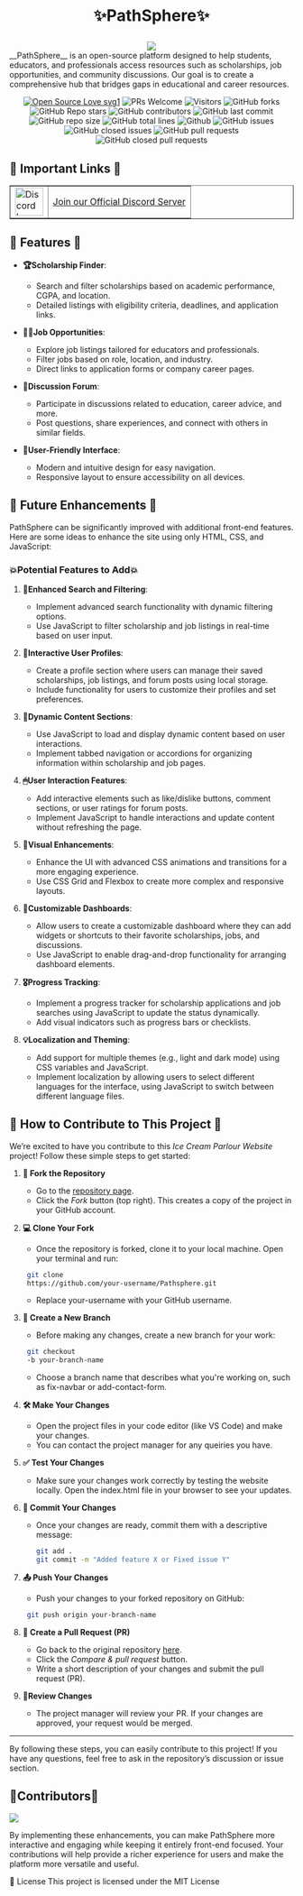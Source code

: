 # <p align="center">✨PathSphere✨</p>
<center>
<img  src="https://readme-typing-svg.herokuapp.com?color=45ffaa&size=40&width=900&height=80&lines=Welcome-to-PATHSPHERE"/>
</center>
__PathSphere__ is an open-source platform designed to help students, educators, and professionals access resources such as scholarships, job opportunities, and community discussions. Our goal is to create a comprehensive hub that bridges gaps in educational and career resources.

<div align="center">
<p>
  
[![Open Source Love svg1](https://badges.frapsoft.com/os/v1/open-source.svg?v=103)](https://github.com/ellerbrock/open-source-badges/)
![PRs Welcome](https://img.shields.io/badge/PRs-welcome-brightgreen.svg?style=flat)
![Visitors](https://api.visitorbadge.io/api/visitors?path=mdazfar2%2Fezyshop%20&countColor=%23263759&style=flat)
![GitHub forks](https://img.shields.io/github/forks/aditya-bhaumik/Pathsphere)
![GitHub Repo stars](https://img.shields.io/github/stars/aditya-bhaumik/Pathsphere)
![GitHub contributors](https://img.shields.io/github/contributors/aditya-bhaumik/Pathsphere)
![GitHub last commit](https://img.shields.io/github/last-commit/aditya-bhaumik/Pathsphere)
![GitHub repo size](https://img.shields.io/github/repo-size/aditya-bhaumik/Pathsphere)
![GitHub total lines](https://sloc.xyz/github/aditya-bhaumik/Pathsphere)
![Github](https://img.shields.io/github/license/aditya-bhaumik/Pathsphere)
![GitHub issues](https://img.shields.io/github/issues/aditya-bhaumik/Pathsphere)
![GitHub closed issues](https://img.shields.io/github/issues-closed-raw/aditya-bhaumik/Pathsphere)
![GitHub pull requests](https://img.shields.io/github/issues-pr/aditya-bhaumik/Pathsphere)
![GitHub closed pull requests](https://img.shields.io/github/issues-pr-closed/aditya-bhaumik/Pathsphere)
</p>
</div>

## 🔗 Important Links 🔗

<table border="1">
  <tr>
      <td><img src="https://github.com/user-attachments/assets/82287ad0-2c5f-419f-ae49-5283fcc6fcfd" alt="Discord Logo" width="50"></td>
      <td><a href="https://discord.gg/FZxBRpTEeH"> Join our Official Discord Server </a></td>
  </tr>
</table>

## 🚀 Features 🚀

- **🏆Scholarship Finder**: 
  - Search and filter scholarships based on academic performance, CGPA, and location.
  - Detailed listings with eligibility criteria, deadlines, and application links.

- **👨‍💻Job Opportunities**: 
  - Explore job listings tailored for educators and professionals.
  - Filter jobs based on role, location, and industry.
  - Direct links to application forms or company career pages.

- **🙌Discussion Forum**: 
  - Participate in discussions related to education, career advice, and more.
  - Post questions, share experiences, and connect with others in similar fields.

- **📱User-Friendly Interface**: 
  - Modern and intuitive design for easy navigation.
  - Responsive layout to ensure accessibility on all devices.

## 🚀 Future Enhancements 🚀

PathSphere can be significantly improved with additional front-end features. Here are some ideas to enhance the site using only HTML, CSS, and JavaScript:

### 💥Potential Features to Add💥

1. **🔎Enhanced Search and Filtering**:
   - Implement advanced search functionality with dynamic filtering options.
   - Use JavaScript to filter scholarship and job listings in real-time based on user input.

2. **📲Interactive User Profiles**:
   - Create a profile section where users can manage their saved scholarships, job listings, and forum posts using local storage.
   - Include functionality for users to customize their profiles and set preferences.

3. **📰Dynamic Content Sections**:
   - Use JavaScript to load and display dynamic content based on user interactions.
   - Implement tabbed navigation or accordions for organizing information within scholarship and job pages.

4. **🖱User Interaction Features**:
   - Add interactive elements such as like/dislike buttons, comment sections, or user ratings for forum posts.
   - Implement JavaScript to handle interactions and update content without refreshing the page.

5. **📳Visual Enhancements**:
   - Enhance the UI with advanced CSS animations and transitions for a more engaging experience.
   - Use CSS Grid and Flexbox to create more complex and responsive layouts.

6. **🧾Customizable Dashboards**:
   - Allow users to create a customizable dashboard where they can add widgets or shortcuts to their favorite scholarships, jobs, and discussions.
   - Use JavaScript to enable drag-and-drop functionality for arranging dashboard elements.

7. **🎖Progress Tracking**:
   - Implement a progress tracker for scholarship applications and job searches using JavaScript to update the status dynamically.
   - Add visual indicators such as progress bars or checklists.

8. **💡Localization and Theming**:
   - Add support for multiple themes (e.g., light and dark mode) using CSS variables and JavaScript.
   - Implement localization by allowing users to select different languages for the interface, using JavaScript to switch between different language files.

## 🚀 How to Contribute to This Project 🚀

We’re excited to have you contribute to this *Ice Cream Parlour Website* project! Follow these simple steps to get started:

1. **🍴 Fork the Repository**  
   - Go to the [repository page](https://github.com/aditya-bhaumik/Pathsphere).
   - Click the *Fork* button (top right). This creates a copy of the project in your GitHub account.

2. **💻 Clone Your Fork**  
   - Once the repository is forked, clone it to your local machine. Open your terminal and run:
    ``` bash
     git clone
     https://github.com/your-username/Pathsphere.git
    ```
     
   - Replace your-username with your GitHub username.

3. **🌿 Create a New Branch** 
   - Before making any changes, create a new branch for your work:
    ``` bash
     git checkout
     -b your-branch-name
    ```
     
   - Choose a branch name that describes what you're working on, such as fix-navbar or add-contact-form.

4. **🛠️ Make Your Changes**
   - Open the project files in your code editor (like VS Code) and make your changes.
   - You can contact the project manager for any queiries you have.

5. **✅ Test Your Changes**
   - Make sure your changes work correctly by testing the website locally. Open the index.html file in your browser to see your updates.

6. **💬 Commit Your Changes** 
   - Once your changes are ready, commit them with a descriptive message:
     ```bash
     git add .
     git commit -m "Added feature X or Fixed issue Y"
     ```
     

7. **📤 Push Your Changes**
   - Push your changes to your forked repository on GitHub:
    ``` bash
     git push origin your-branch-name
    ```
     

8. **🔄 Create a Pull Request (PR)** 
   - Go back to the original repository [here](https://github.com/aditya-bhaumik/Pathsphere).
   - Click the *Compare & pull request* button.
   - Write a short description of your changes and submit the pull request (PR).

9. **🔎Review Changes**
   - The project manager will review your PR. If your changes are approved, your request would be merged.

---

By following these steps, you can easily contribute to this project! If you have any questions, feel free to ask in the repository’s discussion or issue section.


## 📢Contributors📢

<a href="https://github.com/aditya-bhaumik/Pathsphere/graphs/contributors"> <img src="https://contrib.rocks/image?repo=aditya-bhaumik/Pathsphere" /> </a>


By implementing these enhancements, you can make PathSphere more interactive and engaging while keeping it entirely front-end focused. Your contributions will help provide a richer experience for users and make the platform more versatile and useful.


📄 License
This project is licensed under the MIT License
